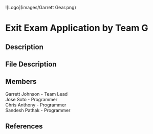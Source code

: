 ![Logo](images/Garrett Gear.png)
# Exit Exam Application by Team G
## Description

## File Description

## Members
Garrett Johnson - Team Lead  
Jose Soto - Programmer  
Chris Anthony - Programmer  
Sandesh Pathak - Programmer  

## References
